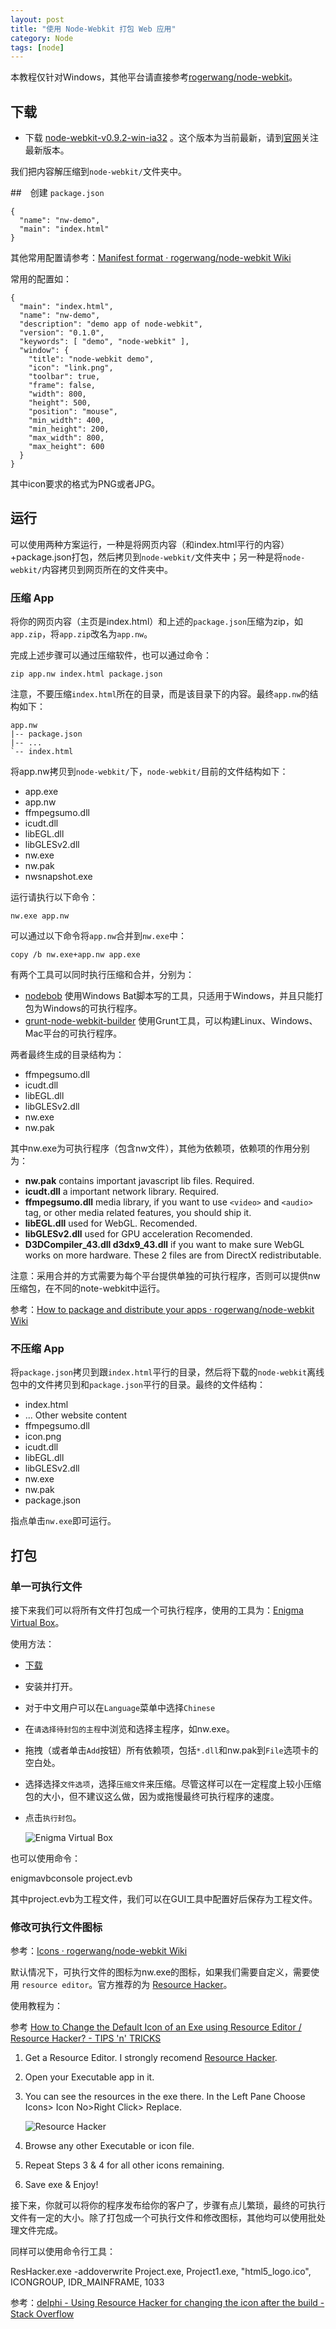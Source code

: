 ```yaml
---
layout: post
title: "使用 Node-Webkit 打包 Web 应用"
category: Node
tags: [node]
--- 
```

本教程仅针对Windows，其他平台请直接参考[rogerwang/node-webkit](https://github.com/rogerwang/node-webkit)。

## 下载

- 下载 [node-webkit-v0.9.2-win-ia32](http://dl.node-webkit.org/v0.9.2/node-webkit-v0.9.2-win-ia32.zip) 。这个版本为当前最新，请到[官网](https://github.com/rogerwang/node-webkit)关注最新版本。

我们把内容解压缩到`node-webkit/`文件夹中。

<!--more-->

##　创建 `package.json`

    {
      "name": "nw-demo",
      "main": "index.html"
    }

其他常用配置请参考：[Manifest format · rogerwang/node-webkit Wiki](https://github.com/rogerwang/node-webkit/wiki/Manifest-format)

常用的配置如：

    {
      "main": "index.html",
      "name": "nw-demo",
      "description": "demo app of node-webkit",
      "version": "0.1.0",
      "keywords": [ "demo", "node-webkit" ],
      "window": {
        "title": "node-webkit demo",
        "icon": "link.png",
        "toolbar": true,
        "frame": false,
        "width": 800,
        "height": 500,
        "position": "mouse",
        "min_width": 400,
        "min_height": 200,
        "max_width": 800,
        "max_height": 600
      }
    }

其中icon要求的格式为PNG或者JPG。

## 运行

可以使用两种方案运行，一种是将网页内容（和index.html平行的内容）+package.json打包，然后拷贝到`node-webkit/`文件夹中；另一种是将`node-webkit/`内容拷贝到网页所在的文件夹中。

### 压缩 App

将你的网页内容（主页是index.html）和上述的`package.json`压缩为zip，如`app.zip`，将`app.zip`改名为`app.nw`。

完成上述步骤可以通过压缩软件，也可以通过命令：

    zip app.nw index.html package.json

注意，不要压缩`index.html`所在的目录，而是该目录下的内容。最终`app.nw`的结构如下：

    app.nw
    |-- package.json
    |-- ...
    `-- index.html

将app.nw拷贝到`node-webkit/`下，`node-webkit/`目前的文件结构如下：

- app.exe
- app.nw
- ffmpegsumo.dll
- icudt.dll
- libEGL.dll
- libGLESv2.dll
- nw.exe
- nw.pak
- nwsnapshot.exe

运行请执行以下命令：

    nw.exe app.nw

可以通过以下命令将`app.nw`合并到`nw.exe`中：

    copy /b nw.exe+app.nw app.exe 

有两个工具可以同时执行压缩和合并，分别为：

- [nodebob](https://github.com/geo8bit/nodebob) 使用Windows Bat脚本写的工具，只适用于Windows，并且只能打包为Windows的可执行程序。
- [grunt-node-webkit-builder](https://github.com/mllrsohn/grunt-node-webkit-builder) 使用Grunt工具，可以构建Linux、Windows、Mac平台的可执行程序。

两者最终生成的目录结构为：

- ffmpegsumo.dll
- icudt.dll
- libEGL.dll
- libGLESv2.dll
- nw.exe
- nw.pak

其中nw.exe为可执行程序（包含nw文件），其他为依赖项，依赖项的作用分别为：

- __nw.pak__ contains important javascript lib files. Required.
- __icudt.dll__ a important network library. Required.
- __ffmpegsumo.dll__  media library, if you want to use `<video>` and `<audio>` tag, or other media related features, you should ship it.
- __libEGL.dll__ used for WebGL. Recomended.
- __libGLESv2.dll__ used for GPU acceleration Recomended.
- __D3DCompiler_43.dll d3dx9_43.dll__  if you want to make sure WebGL works on more hardware. These 2 files are from DirectX redistributable. 

注意：采用合并的方式需要为每个平台提供单独的可执行程序，否则可以提供nw压缩包，在不同的note-webkit中运行。

参考：[How to package and distribute your apps · rogerwang/node-webkit Wiki](https://github.com/rogerwang/node-webkit/wiki/How-to-package-and-distribute-your-apps)

### 不压缩 App

将`package.json`拷贝到跟`index.html`平行的目录，然后将下载的`node-webkit`离线包中的文件拷贝到和`package.json`平行的目录。最终的文件结构：

- index.html
- ... Other website content
- ffmpegsumo.dll
- icon.png
- icudt.dll
- libEGL.dll
- libGLESv2.dll
- nw.exe
- nw.pak
- package.json

指点单击`nw.exe`即可运行。

## 打包

### 单一可执行文件

接下来我们可以将所有文件打包成一个可执行程序，使用的工具为：[Enigma Virtual Box](http://enigmaprotector.com/en/aboutvb.html)。

使用方法：

- [下载](http://enigmaprotector.com/assets/files/enigmavb.exe)
- 安装并打开。
- 对于中文用户可以在`Language`菜单中选择`Chinese`
- 在`请选择待封包的主程`中浏览和选择主程序，如nw.exe。
- 拖拽（或者单击`Add`按钮）所有依赖项，包括`*.dll`和nw.pak到`File`选项卡的空白处。
- 选择选择`文件选项`，选择`压缩文件`来压缩。尽管这样可以在一定程度上较小压缩包的大小，但不建议这么做，因为或拖慢最终可执行程序的速度。
- 点击`执行封包`。

    ![Enigma Virtual Box](http://johnnyimages.qiniudn.com/enigma-virtual-box.png)

也可以使用命令：

  enigmavbconsole project.evb

其中project.evb为工程文件，我们可以在GUI工具中配置好后保存为工程文件。

### 修改可执行文件图标

参考：[Icons · rogerwang/node-webkit Wiki](https://github.com/rogerwang/node-webkit/wiki/Icons)

默认情况下，可执行文件的图标为nw.exe的图标，如果我们需要自定义，需要使用 `resource editor`。官方推荐的为 [Resource Hacker](http://www.angusj.com/resourcehacker/)。

使用教程为：

参考 [How to Change the Default Icon of an Exe using Resource Editor / Resource Hacker? - TIPS 'n' TRICKS](http://www.techtalkz.com/tips-n-tricks/3866-how-change-default-icon-exe-using-resource-editor-resource-hacker.html)

1. Get a Resource Editor. I strongly recomend [Resource Hacker](http://www.angusj.com/resourcehacker/). 
2. Open your Executable app in it. 
3. You can see the resources in the exe there. In the Left Pane Choose Icons> Icon No>Right Click> Replace.

    ![Resource Hacker](http://johnnyimages.qiniudn.com/resource-hacker.png)

4. Browse any other Executable or icon file.
5. Repeat Steps 3 & 4 for all other icons remaining.
6. Save exe & Enjoy!

接下来，你就可以将你的程序发布给你的客户了，步骤有点儿繁琐，最终的可执行文件有一定的大小。除了打包成一个可执行文件和修改图标，其他均可以使用批处理文件完成。

同样可以使用命令行工具：

  ResHacker.exe -addoverwrite Project.exe, Project1.exe, "html5_logo.ico", ICONGROUP, IDR_MAINFRAME, 1033

参考：[delphi - Using Resource Hacker for changing the icon after the build - Stack Overflow](http://stackoverflow.com/questions/5165594/using-resource-hacker-for-changing-the-icon-after-the-build)
